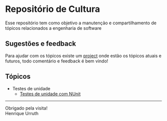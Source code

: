 # Repositório de Cultura
Esse repositório tem como objetivo a manutenção e compartilhamento de tópicos relacionados a engenharia de software

## Sugestões e feedback
Para ajudar com os tópicos existe um [project](https://github.com/henriqueu96/cultura/projects/1) onde estão os tópicos atuais e futuros, todo comentário e feedback é bem vindo!

## Tópicos
- Testes de unidade 
    - [Testes de unidade com NUnit](https://github.com/henriqueu96/cultura/blob/nunit/Testes%20de%20unidade/Testes%20com%20NUnit.md)

---  
Obrigado pela visita!  
Henrique Urruth
